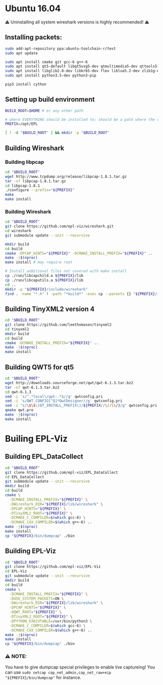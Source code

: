 # Ubuntu 16.04

:warning: Uninstalling all system wireshark versions is highly recommended! :warning:

## Installing packets:

```bash
sudo add-apt-repository ppa:ubuntu-toolchain-r/test
sudo apt update

sudo apt install cmake git gcc-6 g++-6
sudo apt install qt5-default libqt5svg5-dev qtmultimedia5-dev qttools5-dev-tools qtcreator extra-cmake-modules libkf5texteditor-dev
sudo apt install libglib2.0-dev libkrb5-dev flex liblua5.2-dev zlib1g-dev bison libxml2-dev libgeoip-dev
sudo apt install python3.5-dev python3-pip

pip3 install cython
```

## Setting up build environment

```bash
BUILD_ROOT=$HOME # or any other path

# where EVERYTHING should be installed to; should be a path where the user can write to
PREFIX=/opt/EPL

[ ! -d "$BUILD_ROOT" ] && mkdir -p "$BUILD_ROOT"
```

## Building Wireshark

### Building libpcap

```bash
cd "$BUILD_ROOT"
wget http://www.tcpdump.org/release/libpcap-1.8.1.tar.gz
tar -xf libpcap-1.8.1.tar.gz
cd libpcap-1.8.1
./configure --prefix="${PREFIX}"
make
make install
```

### Building Wireshark

```bash
cd "$BUILD_ROOT"
git clone https://github.com/epl-viz/wireshark.git
cd wireshark
git submodule update --init --recursive

mkdir build
cd build
cmake -DPCAP_HINTS="${PREFIX}" -DCMAKE_INSTALL_PREFIX="${PREFIX}" ..
make -j$(nproc)
make install # may require root

# Install additional files not covered with make install
cp ./run/libcapchild.a ${PREFIX}/lib
cp ./run/libcaputils.a ${PREFIX}/lib
cd ..
mkdir -p "${PREFIX}/include/wireshark"
find . -name "*.h" ! -path "*build*" -exec cp --parents {} "${PREFIX}/include/wireshark" \;
```

## Building TinyXML2 version 4

```bash
cd "$BUILD_ROOT"
git clone https://github.com/leethomason/tinyxml2
cd tinyxml2
mkdir build
cd build
cmake -DCMAKE_INSTALL_PREFIX="${PREFIX}" ..
make -j$(nproc)
make install
```

## Building QWT5 for qt5

```bash
cd "$BUILD_ROOT"
wget http://downloads.sourceforge.net/qwt/qwt-6.1.3.tar.bz2
tar -xf qwt-6.1.3.tar.bz2
cd qwt-6.1.3
sed -i 's/^.*local\/qwt-.*$//g' qwtconfig.pri
sed -i 's/QWT_CONFIG[^Q]*QwtDesigner//g' qwtconfig.pri
sed -i "s/\$\$\[QT_INSTALL_PREFIX\]/${PREFIX//\//\\/}/g" qwtconfig.pri
qmake qwt.pro
make -j$(nproc)
make install
```

# Builing EPL-Viz

## Building EPL_DataCollect

```bash
cd "$BUILD_ROOT"
git clone https://github.com/epl-viz/EPL_DataCollect
cd EPL_DataCollect
git submodule update --init --recursive
mkdir build
cd build
cmake \
  -DCMAKE_INSTALL_PREFIX="${PREFIX}" \
  -DWireshark_DIR="${PREFIX}/lib/wireshark" \
  -DPCAP_HINTS="${PREFIX}" \
  -DTinyXML2_ROOT="${PREFIX}" \
  -DCMAKE_C_COMPILER=$(which gcc-6) \
  -DCMAKE_CXX_COMPILER=$(which g++-6) ..
make -j$(nproc)
make install
cp "${PREFIX}/bin/dumpcap" ./bin
```

## Building EPL-Viz

```bash
cd "$BUILD_ROOT"
git clone https://github.com/epl-viz/EPL-Viz
cd EPL-Viz
git submodule update --init --recursive
mkdir build
cd build
cmake \
  -DCMAKE_INSTALL_PREFIX="${PREFIX}" \
  -DUSE_SYSTEM_PACKETS=ON \
  -DWireshark_DIR="${PREFIX}/lib/wireshark" \
  -DPCAP_HINTS="${PREFIX}" \
  -DQWT_ROOT="${PREFIX}" \
  -DTinyXML2_ROOT="${PREFIX}" \
  -DPYTHON_EXECUTABLE=/usr/bin/python3 \
  -DCMAKE_C_COMPILER=$(which gcc-6) \
  -DCMAKE_CXX_COMPILER=$(which g++-6) ..
make -j$(nproc)
make install
cp "${PREFIX}/bin/dumpcap" ./bin
```

### :warning: NOTE:

You have to give dumpcap special privileges to enable live captureing!
You can use `sudo setcap cap_net_admin,cap_net_raw+eip "${PREFIX}/bin/dumpcap"` for instance.

